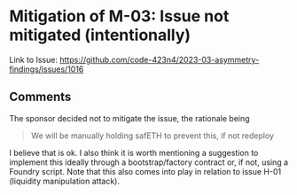# Mitigation of M-03: Issue not mitigated (intentionally)

Link to Issue: https://github.com/code-423n4/2023-03-asymmetry-findings/issues/1016

## Comments

The sponsor decided not to mitigate the issue, the rationale being

> We will be manually holding safETH to prevent this, if not redeploy	

I believe that is ok. I also think it is worth mentioning a suggestion to implement this ideally through a bootstrap/factory contract or, if not, using a Foundry script. Note that this also comes into play in relation to issue H-01 (liquidity manipulation attack).
